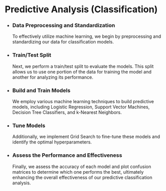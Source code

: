 # Predictive Analysis (Classification)

- ### Data Preprocessing and Standardization​
  To effectively utilize machine learning, we begin by preprocessing and standardizing our data for classification models.​

- ### Train/Test Split​
  Next, we perform a train/test split to evaluate the models. This split allows us to use one portion of the data for training the model and another for analyzing its performance.​

- ### Build and Train Models​
  We employ various machine learning techniques to build predictive models, including Logistic Regression, Support Vector Machines, Decision Tree Classifiers, and k-Nearest Neighbors.​

- ### Tune Models​
  Additionally, we implement Grid Search to fine-tune these models and identify the optimal hyperparameters.​

- ### Assess the Performance and Effectiveness​
  Finally, we assess the accuracy of each model and plot confusion matrices to determine which one performs the best, ultimately enhancing the overall effectiveness of our predictive classification analysis.​
